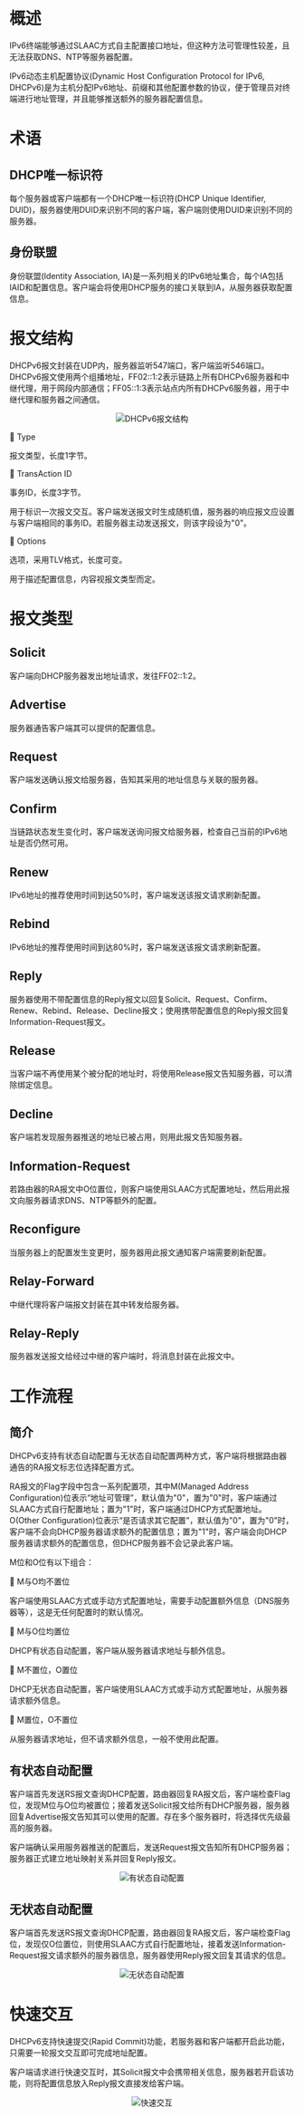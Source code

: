 # 概述
IPv6终端能够通过SLAAC方式自主配置接口地址，但这种方法可管理性较差，且无法获取DNS、NTP等服务器配置。

IPv6动态主机配置协议(Dynamic Host Configuration Protocol for IPv6, DHCPv6)是为主机分配IPv6地址、前缀和其他配置参数的协议，便于管理员对终端进行地址管理，并且能够推送额外的服务器配置信息。

# 术语
## DHCP唯一标识符
每个服务器或客户端都有一个DHCP唯一标识符(DHCP Unique Identifier, DUID)，服务器使用DUID来识别不同的客户端，客户端则使用DUID来识别不同的服务器。

## 身份联盟
身份联盟(Identity Association, IA)是一系列相关的IPv6地址集合，每个IA包括IAID和配置信息。客户端会将使用DHCP服务的接口关联到IA，从服务器获取配置信息。

# 报文结构
DHCPv6报文封装在UDP内，服务器监听547端口，客户端监听546端口。DHCPv6报文使用两个组播地址，FF02::1:2表示链路上所有DHCPv6服务器和中继代理，用于网段内部通信；FF05::1:3表示站点内所有DHCPv6服务器，用于中继代理和服务器之间通信。

<div align="center">

![DHCPv6报文结构](./Assets-DHCPv6/报文结构-DHCPv6报文结构.jpg)

</div>

🔷 Type

报文类型，长度1字节。

🔷 TransAction ID

事务ID，长度3字节。

用于标识一次报文交互。客户端发送报文时生成随机值，服务器的响应报文应设置与客户端相同的事务ID。若服务器主动发送报文，则该字段设为"0"。

🔷 Options

选项，采用TLV格式，长度可变。

用于描述配置信息，内容视报文类型而定。

# 报文类型
## Solicit
客户端向DHCP服务器发出地址请求，发往FF02::1:2。

## Advertise
服务器通告客户端其可以提供的配置信息。

## Request
客户端发送确认报文给服务器，告知其采用的地址信息与关联的服务器。

## Confirm
当链路状态发生变化时，客户端发送询问报文给服务器，检查自己当前的IPv6地址是否仍然可用。

## Renew
IPv6地址的推荐使用时间到达50%时，客户端发送该报文请求刷新配置。

## Rebind
IPv6地址的推荐使用时间到达80%时，客户端发送该报文请求刷新配置。

## Reply
服务器使用不带配置信息的Reply报文以回复Solicit、Request、Confirm、Renew、Rebind、Release、Decline报文；使用携带配置信息的Reply报文回复Information-Request报文。

## Release
当客户端不再使用某个被分配的地址时，将使用Release报文告知服务器，可以清除绑定信息。

## Decline
客户端若发现服务器推送的地址已被占用，则用此报文告知服务器。

## Information-Request
若路由器的RA报文中O位置位，则客户端使用SLAAC方式配置地址，然后用此报文向服务器请求DNS、NTP等额外的配置。

## Reconfigure
当服务器上的配置发生变更时，服务器用此报文通知客户端需要刷新配置。

## Relay-Forward
中继代理将客户端报文封装在其中转发给服务器。

## Relay-Reply
服务器发送报文给经过中继的客户端时，将消息封装在此报文中。

# 工作流程
## 简介
DHCPv6支持有状态自动配置与无状态自动配置两种方式，客户端将根据路由器通告的RA报文标志位选择配置方式。

RA报文的Flag字段中包含一系列配置项，其中M(Managed Address Configuration)位表示“地址可管理”，默认值为"0"，置为"0"时，客户端通过SLAAC方式自行配置地址；置为"1"时，客户端通过DHCP方式配置地址。O(Other Configuration)位表示“是否请求其它配置”，默认值为"0"，置为"0"时，客户端不会向DHCP服务器请求额外的配置信息；置为"1"时，客户端会向DHCP服务器请求额外的配置信息，但DHCP服务器不会记录此客户端。

M位和O位有以下组合：

🔷 M与O均不置位

客户端使用SLAAC方式或手动方式配置地址，需要手动配置额外信息（DNS服务器等），这是无任何配置时的默认情况。

🔷 M与O位均置位

DHCP有状态自动配置，客户端从服务器请求地址与额外信息。

🔷 M不置位，O置位

DHCP无状态自动配置，客户端使用SLAAC方式或手动方式配置地址，从服务器请求额外信息。

🔷 M置位，O不置位

从服务器请求地址，但不请求额外信息，一般不使用此配置。

## 有状态自动配置
客户端首先发送RS报文查询DHCP配置，路由器回复RA报文后，客户端检查Flag位，发现M位与O位均被置位；接着发送Solicit报文给所有DHCP服务器，服务器回复Advertise报文告知其可以使用的配置。存在多个服务器时，将选择优先级最高的服务器。

客户端确认采用服务器推送的配置后，发送Request报文告知所有DHCP服务器；服务器正式建立地址映射关系并回复Reply报文。

<div align="center">

![有状态自动配置](./Assets-DHCPv6/工作流程-有状态自动配置.jpg)

</div>

## 无状态自动配置
客户端首先发送RS报文查询DHCP配置，路由器回复RA报文后，客户端检查Flag位，发现仅O位置位，则使用SLAAC方式自行配置地址，接着发送Information-Request报文请求额外的服务器信息，服务器使用Reply报文回复其请求的信息。

<div align="center">

![无状态自动配置](./Assets-DHCPv6/工作流程-无状态自动配置.jpg)

</div>

# 快速交互
DHCPv6支持快速提交(Rapid Commit)功能，若服务器和客户端都开启此功能，只需要一轮报文交互即可完成地址配置。

客户端请求进行快速交互时，其Solicit报文中会携带相关信息，服务器若开启该功能，则将配置信息放入Reply报文直接发给客户端。

<div align="center">

![快速交互](./Assets-DHCPv6/快速交互-快速交互.jpg)

</div>


<!-- TODO
    • 创建地址池并配置相应信息
Cisco(config)#ipv6 dhcp pool [地址池名称]
Cisco(config-dhcpv6)#address prefix [前缀]/[前缀长度] lifetime [失效时间] [推荐时间]
Cisco(config-dhcpv6)#dns-server [DNS服务器地址]
IPv6中默认网关需要通过RA报文配置。
    • 在作为网关的接口上配置M位和O位
Cisco(config-if)#ipv6 nd managed-config-flag
Cisco(config-if)#ipv6 nd other-config-flag
    • 将地址池与接口关联
Cisco(config-if)#ipv6 dhcp server [地址池名称] {rapid-commit} {preference [优先级]}
rapid-commit：开启快速交互功能。
preference：设置服务器优先级。
                • 参数调整
    • 配置域名
Cisco(config-dhcpv6)#domain-name [域名]
    • 配置中继代理
Cisco(config-if)#ipv6 dhcp relay destination [DHCP服务器地址]
Cisco设备需要将地址池绑定到三层接口后才会监听547端口。
    • 清除DHCP绑定关系
Cisco#clear ipv6 dhcp binding *
                • 查询相关信息
    • 查看地址池配置
Cisco#show ipv6 dhcp pool
    • 查看接口关联的DHCP配置
Cisco#show ipv6 dhcp interface [接口ID]
    • 查看客户端与地址映射关系
Cisco#show ipv6 dhcp binding

-->
